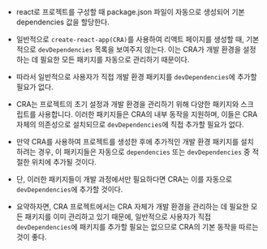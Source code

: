 - react로 프로젝트를 구성할 때 package.json 파일이 자동으로 생성되어 기본 dependencies 값을 할당한다.
- 일반적으로 `create-react-app(CRA)`를 사용하여 리액트 페이지를 생성할 때, 기본적으로 `devDependencies` 목록을 보여주지 않는다. 이는 CRA가 개발 환경을 설정하는 데 필요한 모든 패키지를 자동으로 관리하기 때문이다.
- 따라서 일반적으로 사용자가 직접 개발 환경 패키지를 `devDependencies`에 추가할 필요가 없다.

- CRA는 프로젝트의 초기 설정과 개발 환경을 관리하기 위해 다양한 패키지와 스크립트를 사용합니다. 이러한 패키지들은 CRA의 내부 동작을 지원하며, 이들은 CRA 자체의 의존성으로 설치되므로 `devDependencies`에 직접 추가할 필요가 없다.

- 만약 CRA를 사용하여 프로젝트를 생성한 후에 추가적인 개발 환경 패키지를 설치하려는 경우, 이 패키지들은 자동으로 `dependencies` 또는 `devDependencies` 중 적절한 위치에 추가될 것이다.
- 단, 이러한 패키지들이 개발 과정에서만 필요하다면 CRA는 이를 자동으로 `devDependencies`에 추가할 것이다.

- 요약하자면, CRA 프로젝트에서는 CRA 자체가 개발 환경을 관리하는 데 필요한 모든 패키지를 이미 관리하고 있기 때문에, 일반적으로 사용자가 직접 `devDependencies`에 패키지를 추가할 필요는 없으므로 CRA의 기본 동작을 따르는 것이 좋다.

